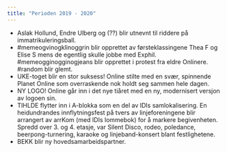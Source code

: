 ```yaml
---
title: "Perioden 2019 - 2020"
---
```


- Aslak Hollund, Endre Ulberg og (??) blir utnevnt til riddere på immatrikuleringsball.
- \#memeogvinogklinoggrin blir opprettet av førsteklassingene Thea F og Elise S mens de egentlig skulle jobbe med Exphil. #memeogginogginogjeans blir opprettet i protest fra eldre Onlinere. #random blir glemt.
- UKE-toget blir en stor suksess! Online stilte med en svær, spinnende Planet Online som overraskende nok holdt seg sammen hele dagen.
- NY LOGO! Online går inn i det nye tiåret med en ny, modernisert versjon av logoen sin.
- TIHLDE flytter inn i A-blokka som en del av IDIs samlokalisering. En heidundrandes innflytningsfest på tvers av linjeforeningene blir arrangert av arrKom (med IDIs lommebok) for å markere begivenheten. Spredd over 3. og 4. etasje, var Silent Disco, rodeo, poledance, beerpong-turnering, karaoke og linjeband-konsert blant festlighetene.
- BEKK blir ny hovedsamarbeidspartner.